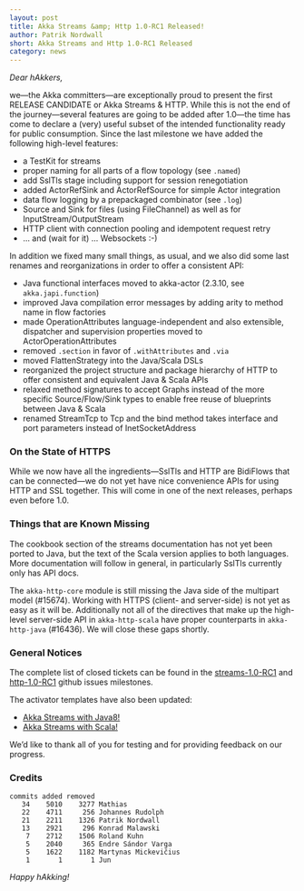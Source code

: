 ```yaml
---
layout: post
title: Akka Streams &amp; Http 1.0-RC1 Released!
author: Patrik Nordwall
short: Akka Streams and Http 1.0-RC1 Released
category: news
---
```


*Dear hAkkers,*

we—the Akka committers—are exceptionally proud to present the first RELEASE CANDIDATE or Akka Streams & HTTP. While this is not the end of the journey—several features are going to be added after 1.0—the time has come to declare a (very) useful subset of the intended functionality ready for public consumption. Since the last milestone we have added the following high-level features:

- a TestKit for streams
- proper naming for all parts of a flow topology (see `.named`)
- add SslTls stage including support for session renegotiation
- added ActorRefSink and ActorRefSource for simple Actor integration
- data flow logging by a prepackaged combinator (see `.log`)
- Source and Sink for files (using FileChannel) as well as for InputStream/OutputStream
- HTTP client with connection pooling and idempotent request retry
- … and (wait for it) … Websockets :-)

In addition we fixed many small things, as usual, and we also did some last renames and reorganizations in order to offer a consistent API:

- Java functional interfaces moved to akka-actor (2.3.10, see `akka.japi.function`)
- improved Java compilation error messages by adding arity to method name in flow factories
- made OperationAttributes language-independent and also extensible, dispatcher and supervision properties moved to ActorOperationAttributes
- removed `.section` in favor of `.withAttributes` and `.via`
- moved FlattenStrategy into the Java/Scala DSLs
- reorganized the project structure and package hierarchy of HTTP to offer consistent and equivalent Java & Scala APIs
- relaxed method signatures to accept Graphs instead of the more specific Source/Flow/Sink types to enable free reuse of blueprints between Java & Scala
- renamed StreamTcp to Tcp and the bind method takes interface and port parameters instead of InetSocketAddress

### On the State of HTTPS ###

While we now have all the ingredients—SslTls and HTTP are BidiFlows that can be connected—we do not yet have nice convenience APIs for using HTTP and SSL together. This will come in one of the next releases, perhaps even before 1.0.

### Things that are Known Missing ###

The cookbook section of the streams documentation has not yet been ported to Java, but the text of the Scala version applies to both languages. More documentation will follow in general, in particularly SslTls currently only has API docs.

The `akka-http-core` module is still missing the Java side of the multipart model (#15674).
Working with HTTPS (client- and server-side) is not yet as easy as it will be. 
Additionally not all of the directives that make up the high-level server-side API in `akka-http-scala` have proper counterparts in `akka-http-java` (#16436). We will close these gaps shortly.

### General Notices ###

The complete list of closed tickets can be found in the [streams-1.0-RC1](https://github.com/akka/akka/issues?q=milestone%3Astreams-1.0-RC1+is%3Aclosed) and [http-1.0-RC1](https://github.com/akka/akka/issues?q=milestone%3Ahttp-1.0-RC1+is%3Aclosed) github issues milestones.

The activator templates have also been updated:

- [Akka Streams with Java8!](http://typesafe.com/activator/template/akka-stream-java8)
- [Akka Streams with Scala!](http://typesafe.com/activator/template/akka-stream-scala)

We’d like to thank all of you for testing and for providing feedback on our progress.


### Credits ###

    commits added removed
       34    5010    3277 Mathias
       22    4711     256 Johannes Rudolph
       21    2211    1326 Patrik Nordwall
       13    2921     296 Konrad Malawski
        7    2712    1506 Roland Kuhn
        5    2040     365 Endre Sándor Varga
        5    1622    1182 Martynas Mickevičius
        1       1       1 Jun

*Happy hAkking!*
